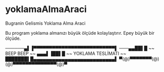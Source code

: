 # yoklamaAlmaAraci
Bugranin Gelismis Yoklama Alma Araci

Bu program yoklama almanızı büyük ölçüde kolaylaştırır. Epey büyük bir ölçüde.



──────▄▌▐▀▀▀▀▀▀▀▀▀▀▀▀▀▀▀▀▀▀▀▀▀▀▀▀▀▀▌ 
───▄▄██▌█      ~~ BEEP BEEP ~~
▄▄▄▌▐██▌█  ~~ YOKLAMA TESLİMATI ~~
███████▌█▄▄▄▄▄▄▄▄▄▄▄▄▄▄▄▄▄▄▄▄▄▄▄▄▄▄▌ 
▀(@)▀▀▀▀▀▀▀(@)(@)▀▀▀▀▀▀▀▀▀▀▀▀▀▀(@)▀
